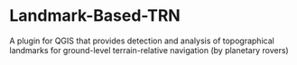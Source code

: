 # Landmark-Based-TRN
A plugin for QGIS that provides detection and analysis of topographical landmarks for ground-level terrain-relative navigation (by planetary rovers)
